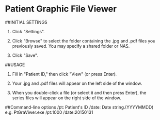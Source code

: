 Patient Graphic File Viewer
====================
##INITIAL SETTINGS
1. Click "Settings".

2. Click "Browse" to select the folder containing the .jpg and .pdf files you previously saved. You may specify a shared folder or NAS.

3. Click "Save".

##USAGE

1. Fill in "Patient ID," then click "View" (or press Enter).

2. Your .jpg and .pdf files will appear on the left side of the window.

3. When you double-click a file (or select it and then press Enter), the series files will appear on the right side of the window.

##Command-line options
/pt: Patient's ID
/date: Date string.(YYYYMMDD)
e.g. PtGraViwer.exe /pt:1000 /date:20150131
